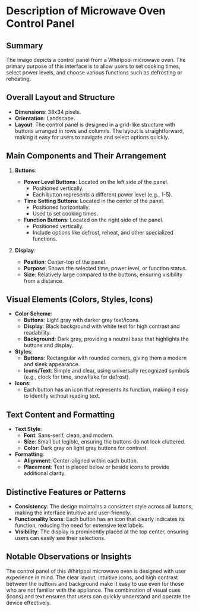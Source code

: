 # Description of Microwave Oven Control Panel

## Summary
The image depicts a control panel from a Whirlpool microwave oven. The primary purpose of this interface is to allow users to set cooking times, select power levels, and choose various functions such as defrosting or reheating.

## Overall Layout and Structure
- **Dimensions**: 38x34 pixels.
- **Orientation**: Landscape.
- **Layout**: The control panel is designed in a grid-like structure with buttons arranged in rows and columns. The layout is straightforward, making it easy for users to navigate and select options quickly.

## Main Components and Their Arrangement
1. **Buttons**:
   - **Power Level Buttons**: Located on the left side of the panel.
     - Positioned vertically.
     - Each button represents a different power level (e.g., 1-5).
   - **Time Setting Buttons**: Located in the center of the panel.
     - Positioned horizontally.
     - Used to set cooking times.
   - **Function Buttons**: Located on the right side of the panel.
     - Positioned vertically.
     - Include options like defrost, reheat, and other specialized functions.

2. **Display**:
   - **Position**: Center-top of the panel.
   - **Purpose**: Shows the selected time, power level, or function status.
   - **Size**: Relatively large compared to the buttons, ensuring visibility from a distance.

## Visual Elements (Colors, Styles, Icons)
- **Color Scheme**:
  - **Buttons**: Light gray with darker gray text/icons.
  - **Display**: Black background with white text for high contrast and readability.
  - **Background**: Dark gray, providing a neutral base that highlights the buttons and display.
- **Styles**:
  - **Buttons**: Rectangular with rounded corners, giving them a modern and sleek appearance.
  - **Icons/Text**: Simple and clear, using universally recognized symbols (e.g., clock for time, snowflake for defrost).
- **Icons**:
  - Each button has an icon that represents its function, making it easy to identify without reading text.

## Text Content and Formatting
- **Text Style**:
  - **Font**: Sans-serif, clean, and modern.
  - **Size**: Small but legible, ensuring the buttons do not look cluttered.
  - **Color**: Dark gray on light gray buttons for contrast.
- **Formatting**:
  - **Alignment**: Center-aligned within each button.
  - **Placement**: Text is placed below or beside icons to provide additional clarity.

## Distinctive Features or Patterns
- **Consistency**: The design maintains a consistent style across all buttons, making the interface intuitive and user-friendly.
- **Functionality Icons**: Each button has an icon that clearly indicates its function, reducing the need for extensive text labels.
- **Visibility**: The display is prominently placed at the top center, ensuring users can easily see their selections.

## Notable Observations or Insights
The control panel of this Whirlpool microwave oven is designed with user experience in mind. The clear layout, intuitive icons, and high contrast between the buttons and background make it easy to use even for those who are not familiar with the appliance. The combination of visual cues (icons) and text ensures that users can quickly understand and operate the device effectively.